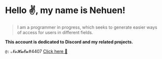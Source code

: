 # Hello ✌️, my name is Nehuen!
> I am a programmer in progress, which seeks to generate easier ways of access for users in different fields.

**This account is dedicated to Discord and my related projects.**

`@:` 𝓝𝓮𝓗𝓾𝓔𝓷#4407 [Click here 🔗](https://discord.com/users/667062022839599124)